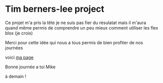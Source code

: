 # Tim berners-lee project




Ce projet m'a pris la tête je ne suis pas fier du résulatat mais il m'aura quand même permis de
comprendre un peu mieux comment utiliser les flex blox (je crois)

Merci pour cette idée qui nous a tous permis de bien profiter de nos journées 

voici [ma page](https://flow1202a.github.io/timLee/)

Bonne journée a toi Mike 

à demain !
